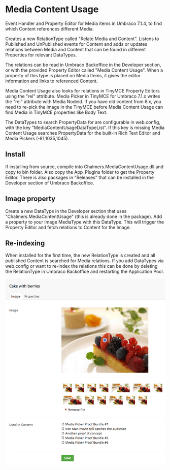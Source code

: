 Media Content Usage
===================

Event Handler and Property Editor for Media items in Umbraco 7.1.4, to find which Content references different Media.

Creates a new RelationType called "Relate Media and Content". Listens to Published and UnPublished events for Content and adds or updates relations between Media and Content that can be found in different Properties for relevant DataTypes.

The relations can be read in Umbraco Backoffice in the Developer section, or with the provided Property Editor called "Media Content Usage". When a property of this type is placed on Media Items, it gives the editor information and links to referenced Content.

Media Content Usage also looks for relations in TinyMCE Property Editors using the "rel" attribute. Media Picker in TinyMCE for Umbraco 7.1.x writes the "rel" attribute with Media Nodeid. If you have old content from 6.x, you need to re-pick the image in the TinyMCE before Media Content Usage can find Media in TinyMCE properties like Body Text.

The DataTypes to search PropertyData for are configurable in web.config, with the key "MediaContentUsageDataTypeList". If this key is missing Media Content Usage searches PropertyData for the built-in Rich Text Editor and Media Pickers (-81,1035,1045).


Install
-------

If installing from source, compile into Chalmers.MediaContentUsage.dll and copy to bin folder. Also copy the App_Plugins folder to get the Property Editor. There is also packages in "Releases" that can be installed in the Developer section of Umbraco Backoffice.


Image property
--------------

Create a new DataType in the Developer section that uses "Chalmers.MediaContentUsage" (this is already done in the package). Add a property to your Image MediaType with this DataType. This will trigger the Property Editor and fetch relations to Content for the Image.


Re-indexing
-----------

When installed for the first time, the new RelationType is created and all published Content is searched for Media relations. If you add DataTypes via web.config or want to re-index the relations this can be done by deleting the RelationType in Umbraco Backoffice and restarting the Application Pool.


![alt text](https://raw.githubusercontent.com/rolfis/MediaContentUsage/master/MediaContentUsageExample.png)
